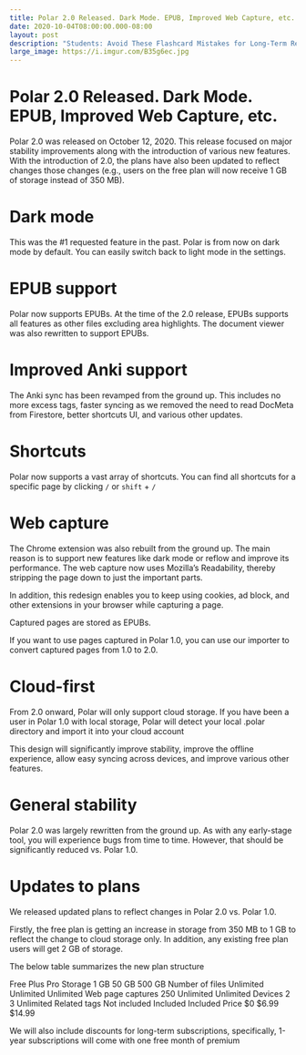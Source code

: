 ```yaml
---
title: Polar 2.0 Released. Dark Mode. EPUB, Improved Web Capture, etc.
date: 2020-10-04T08:00:00.000-08:00
layout: post
description: "Students: Avoid These Flashcard Mistakes for Long-Term Retention"
large_image: https://i.imgur.com/B35g6ec.jpg
---
```


# Polar 2.0 Released. Dark Mode. EPUB, Improved Web Capture, etc. 

Polar 2.0 was released on October 12, 2020. This release focused on major stability improvements along with the introduction of various new features. With the introduction of 2.0, the plans have also been updated to reflect changes those changes (e.g., users on the free plan will now receive 1 GB of storage instead of 350 MB).

# Dark mode

This was the #1 requested feature in the past. Polar is from now on dark mode by default. You can easily switch back to light mode in the settings.

# EPUB support

Polar now supports EPUBs. At the time of the 2.0 release, EPUBs supports all features as other files excluding area highlights. The document viewer was also rewritten to support EPUBs.

# Improved Anki support

The Anki sync has been revamped from the ground up. This includes no more excess tags, faster syncing as we removed the need to read DocMeta from Firestore, better shortcuts UI, and various other updates.

# Shortcuts

Polar now supports a vast array of shortcuts. You can find all shortcuts for a specific page by clicking ```/``` or ```shift``` + ```/```

# Web capture

The Chrome extension was also rebuilt from the ground up. The main reason is to support new features like dark mode or reflow and improve its performance. The web capture now uses Mozilla’s Readability, thereby stripping the page down to just the important parts.

In addition, this redesign enables you to keep using cookies, ad block, and other extensions in your browser while capturing a page.

Captured pages are stored as EPUBs.

If you want to use pages captured in Polar 1.0, you can use our importer to convert captured pages from 1.0 to 2.0.

# Cloud-first

From 2.0 onward, Polar will only support cloud storage. If you have been a user in Polar 1.0 with local storage, Polar will detect your local .polar directory and import it into your cloud account

This design will significantly improve stability, improve the offline experience, allow easy syncing across devices, and improve various other features.

# General stability

Polar 2.0 was largely rewritten from the ground up. As with any early-stage tool, you will experience bugs from time to time. However, that should be significantly reduced vs. Polar 1.0.

# Updates to plans

We released updated plans to reflect changes in Polar 2.0 vs. Polar 1.0. 

Firstly, the free plan is getting an increase in storage from 350 MB to 1 GB to reflect the change to cloud storage only. In addition, any existing free plan users will get 2 GB of storage.

The below table summarizes the new plan structure




Free
Plus
Pro
Storage
1 GB
50 GB
500 GB
Number of files
Unlimited
Unlimited
Unlimited
Web page captures
250
Unlimited
Unlimited
Devices
2
3
Unlimited
Related tags
Not included
Included
Included
Price
$0
$6.99
$14.99

We will also include discounts for long-term subscriptions, specifically, 1-year subscriptions will come with one free month of premium

